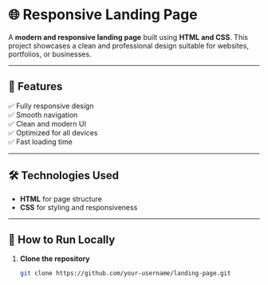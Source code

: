 # 🌐 Responsive Landing Page

A **modern and responsive landing page** built using **HTML and CSS**. This project showcases a clean and professional design suitable for websites, portfolios, or businesses.

---

## 🚀 Features
✅ Fully responsive design  
✅ Smooth navigation  
✅ Clean and modern UI  
✅ Optimized for all devices  
✅ Fast loading time  

---

## 🛠️ Technologies Used
- **HTML** for page structure  
- **CSS** for styling and responsiveness  

---

## 📂 How to Run Locally
1. **Clone the repository**  
   ```sh
   git clone https://github.com/your-username/landing-page.git
